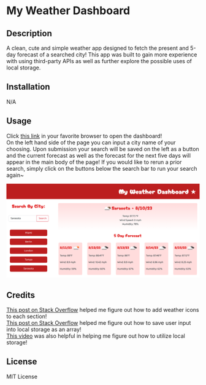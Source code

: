 # My Weather Dashboard

## Description

A clean, cute and simple weather app designed to fetch the present and 5-day forecast of a searched city! This app was built to gain more experience with using third-party APIs as well as further explore the possible uses of local storage.

## Installation
N/A 

## Usage 

Click <a href="https://abbyjo.github.io/the-weather-up-there/">this link</a> in your favorite browser to open the dashboard!<br>
On the left hand side of the page you can input a city name of your choosing. Upon submission your search will be saved on the left as a button and the current forecast as well as the forecast for the next five days will appear in the main body of the page! If you would like to rerun a prior search, simply click on the buttons below the search bar to run your search again~    
 
  ![Screenshot of red and pink weather dashboard](assets/images/screenshot.png)

## Credits 

<a href="https://stackoverflow.com/questions/44177417/how-to-display-openweathermap-weather-icon">This post on Stack Overflow</a> helped me figure out how to add weather icons to each section!<br>
<a href="https://stackoverflow.com/questions/70998906/how-do-i-access-each-item-of-an-array-stored-in-local-storage-individually">This post on Stack Overflow</a> helped me figure out how to save user input into local storage as an array!<br>
<a href="https://youtu.be/2hJ1rTANVnk">This video</a> was also helpful in helping me figure out how to utilize local storage!


## License
MIT License
